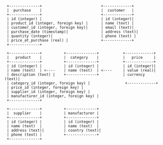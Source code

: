      +--------------+                           +-------------+
     |  purchase    |                           |  customer   |
     +--------------+                           +-------------+
     | id (integer) |                           | id (integer)|
     | product_id (integer, foreign key) |      | name (text) |
     | customer_id (integer, foreign key)|      | email (text)|
     | purchase_date (timestamp)|               | address (text)|
     | quantity (integer)|                      | phone (text) |
     | price_at_purchase (real) |               +-------------+
     +--------------+                           

     +--------------+          +--------------+           +-------------+
     |   product    |          |  category    |           |   price     |
     +--------------+          +--------------+           +-------------+
     | id (integer) |          | id (integer) |           | id (integer)|
     | name (text)  | <----    | name (text)  | <----     | value (real)|
     | description (text) |    +--------------+           | currency (text)|
     | category_id (integer, foreign key) |                +-------------+
     | price_id (integer, foreign key) |
     | supplier_id (integer, foreign key) |
     | manufacturer_id (integer, foreign key) |
     +--------------+ 

     +--------------+          +--------------+           
     |  supplier    |          | manufacturer |           
     +--------------+          +--------------+           
     | id (integer) |          | id (integer) |           
     | name (text)  |          | name (text)  |           
     | address (text)|         | country (text)|          
     | phone (text) |          +--------------+           
     +--------------+
